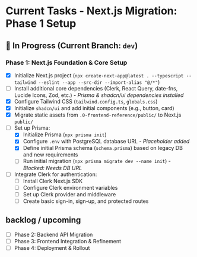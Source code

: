 # Current Tasks - Next.js Migration: Phase 1 Setup

## 🚧 In Progress (Current Branch: `dev`)

### Phase 1: Next.js Foundation & Core Setup
- [x] Initialize Next.js project (`npx create-next-app@latest . --typescript --tailwind --eslint --app --src-dir --import-alias "@/*"`)
- [ ] Install additional core dependencies (Clerk, React Query, date-fns, Lucide Icons, Zod, etc.) - *Prisma & shadcn/ui dependencies installed*
- [x] Configure Tailwind CSS (`tailwind.config.ts`, `globals.css`)
- [x] Initialize `shadcn/ui` and add initial components (e.g., button, card)
- [x] Migrate static assets from `.0-frontend-reference/public/` to Next.js `public/`
- [ ] Set up Prisma:
    - [x] Initialize Prisma (`npx prisma init`)
    - [x] Configure `.env` with PostgreSQL database URL - *Placeholder added*
    - [x] Define initial Prisma schema (`schema.prisma`) based on legacy DB and new requirements
    - [ ] Run initial migration (`npx prisma migrate dev --name init`) - *Blocked: Needs DB URL*
- [ ] Integrate Clerk for authentication:
    - [ ] Install Clerk Next.js SDK
    - [ ] Configure Clerk environment variables
    - [ ] Set up Clerk provider and middleware
    - [ ] Create basic sign-in, sign-up, and protected routes

##  backlog / upcoming
- [ ] Phase 2: Backend API Migration
- [ ] Phase 3: Frontend Integration & Refinement
- [ ] Phase 4: Deployment & Rollout